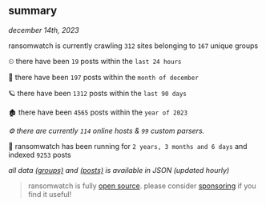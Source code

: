 
## summary
_december 14th, 2023_

ransomwatch is currently crawling `312` sites belonging to `167` unique groups

⏲ there have been `19` posts within the `last 24 hours`

🦈 there have been `197` posts within the `month of december`

🪐 there have been `1312` posts within the `last 90 days`

🏚 there have been `4565` posts within the `year of 2023`

_⚙️ there are currently `114` online hosts & `99` custom parsers._

🦕 ransomwatch has been running for `2 years, 3 months and 6 days` and indexed `9253` posts

_all data  [(groups)](http://ransomwhat.telemetry.ltd/groups) and [(posts)](http://ransomwhat.telemetry.ltd/posts) is available in JSON (updated hourly)_

> ransomwatch is fully [open source](https://github.com/joshhighet/ransomwatch#ransomwatch--). please consider [sponsoring](https://github.com/sponsors/joshhighet) if you find it useful!
